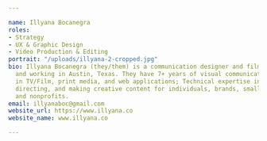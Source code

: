 ```yaml
---

name: Illyana Bocanegra
roles:
- Strategy
- UX & Graphic Design
- Video Production & Editing
portrait: "/uploads/illyana-2-cropped.jpg"
bio: Illyana Bocanegra (they/them) is a communication designer and filmmaker living
  and working in Austin, Texas. They have 7+ years of visual communication design
  in TV/Film, print media, and web applications; Technical expertise in producing,
  directing, and making creative content for individuals, brands, small businesses,
  and nonprofits.
email: illyanaboc@gmail.com
website_url: https://www.illyana.co
website_name: www.illyana.co

---
```

